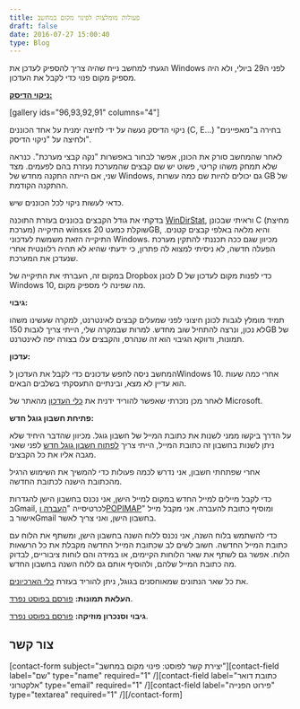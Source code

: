 ```yaml
---
title: פעולות מומלצות לפינוי מקום במחשב
draft: false
date: 2016-07-27 15:00:40
type: Blog
---
```

הגעתי למחשב נייח שהיה צריך להספיק לעדכן את Windows לפני ה29 ביולי, ולא
היה מספיק מקום פנוי כדי לקבל את העדכון.

**[ניקוי
הדיסק:](https://baruchiro.wordpress.com/2016/05/12/%d7%9e%d7%94-%d7%a2%d7%95%d7%a9%d7%99%d7%9d-%d7%9b%d7%a9%d7%94%d7%9e%d7%97%d7%a9%d7%91-%d7%90%d7%99%d7%98%d7%99/)**

\[gallery ids="96,93,92,91" columns="4"\]

ניקוי הדיסק נעשה על ידי לחיצה ימנית על אחד הכוננים (C, E...) בחירה
ב"מאפיינים" ולחיצה על "ניקוי הדיסק".

לאחר שהמחשב סורק את הכונן, אפשר לבחור באפשרות "נקה קבצי מערכת". כנראה
שלא תמחק משהו קריטי, פשוט יש שם קבצים שהמערכת נעזרת בהם לפעמים. מצד
שני, אם הייתה התקנה מחדש של Windows, גם יכולים להיות שם כמה עשרות GB
של ההתקנה הקודמת.

כדאי לעשות ניקוי לכל הכוננים שיש.

בדקתי את גודל הקבצים בכוננים בעזרת התוכנה
[WinDirStat](https://windirstat.info/), וראיתי שבכונן C (מחיצת מערכת)
התיקייה winsxs שוקלת כמעט 20GB, והיא מלאה באלפי קבצים קטנים. התיקייה
הזאת משמשת לעדכוני Windows. מכיוון שגם ככה תכננתי להתקין מערכת הפעלה
חדשה, לא ניסיתי למצוא לה פתרון, כי ידעתי שהיא לא תהיה רלוונטית אחרי
שנעדכן את המערכת.

במקום זה, העברתי את התיקייה של Dropbox לכונן D כדי לפנות מקום לעדכון של
Windows 10, מה שפינה לי מספיק מקום.

**גיבוי:**

תמיד מומלץ לגבות לכונן חיצוני לפני שמעלים קבצים לאינטרנט, למקרה שעשינו
משהו לא נכון, ונרצה להתחיל שוב מחדש. למרות שבמקרה שלי, הייתי צריך
לגבות 150GB של תמונות, ודווקא הגיבוי הוא זה שנהרס, והקבצים עלו
בצורה יפה לאינטרנט.

**עדכון:**

המחשב ניסה לחפש עדכונים כדי לקבל את העדכון לWindows 10. אחרי כמה שעות
הוא עדיין לא מצא, ובינתיים התעסקתי בשלבים הבאים.

לאחר מכן נזכרתי שאפשר להוריד ידנית את [כלי
העדכון](https://www.microsoft.com/he-il/software-download/windows10)
מהאתר של Microsoft.

**פתיחת חשבון גוגל חדש:**

על הדרך ביקשו ממני לשנות את כתובת המייל של חשבון גוגל. מכיוון שהדבר
היחיד שלא ניתן לשנות בחשבון זה כתובת המייל, הייתי צריך [לפתוח חשבון
גוגל חדש](https://accounts.google.com/signup) לפני שאני מגבה אליו את כל
הקבצים.

אחרי שפתחתי חשבון, אני נדרש לכמה פעולות כדי להמשיך את השימוש הרגיל
מהכתובת הישנה לכתובת החדשה.

כדי לקבל מיילים למייל החדש במקום למייל הישן, אני נכנס בחשבון הישן
להגדרות בGmail, לכרטיסייה "[העברה
וPOPIMAP](https://mail.google.com/mail/u/0/#settings/fwdandpop)" ומוסיף
כתובת להעברה. אני מקבל מייל אישור בGmail בחשבון הישן, ואני צריך לאשר.

כדי להשתמש בלוח השנה, אני נכנס ללוח השנה בחשבון הישן, ומשתף את הלוח עם
כתובת המייל החדשה. חשוב לשים לב שכתובת המייל החדשה מקבלת את כל הרשאות
הלוח. אפשר גם לשתף את שאר הלוחות הקיימים, או במידה והם לוחות ציבוריים,
לבדוק מה כתובת המייל שלהם, ולהוסיף אותם גם ללוח השנה בחשבון החדש.

את כל שאר הנתונים שמאוחסנים בגוגל, ניתן להוריד בעזרת [כלי
הארכיונים](https://takeout.google.com/settings/takeout).

**העלאת תמונות:** [פורסם בפוסט
נפרד](https://baruchiro.wordpress.com/2016/07/27/%d7%92%d7%99%d7%91%d7%95%d7%99-%d7%95%d7%a0%d7%99%d7%94%d7%95%d7%9c-%d7%aa%d7%9e%d7%95%d7%a0%d7%95%d7%aa-google-photos/).

**גיבוי וסנכרון מוזיקה:** [פורסם בפוסט
נפרד](https://baruchiro.wordpress.com/2016/07/27/%d7%a1%d7%a0%d7%9b%d7%a8%d7%95%d7%9f-%d7%9e%d7%95%d7%96%d7%99%d7%a7%d7%94-google-music/).

## **צור קשר**

\[contact-form subject="יצירת קשר לפוסט: פינוי מקום
במחשב"\]\[contact-field label="שם" type="name" required="1"
/\]\[contact-field label="כתובת דואר אלקטרוני" type="email" required="1"
/\]\[contact-field label="פירוט הפנייה" type="textarea" required="1"
/\]\[/contact-form\]

